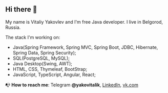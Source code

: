 ## Hi there 👋
My name is Vitaliy Yakovlev and I'm free Java developer.
I live in Belgorod, Russia.

The stack I'm working on:
- Java(Spring Framework, Spring MVC, Spring Boot, JDBC, Hibernate, Spring Data, Spring Security);
- SQL(PostgreSQL, MySQL);
- Java Desktop(Swing, AWT);
- HTML, CSS, Thymeleaf, BootStrap;
- JavaScript, TypeScript, Angular, React;



📭 **How to reach me**: Telegram **@yakovitalik**, 
[LinkedIn](https://www.linkedin.com/in/yakovitalik/), [vk.com](https://vk.com/yakovitalik)

<!--
**yakovitalik/yakovitalik** is a ✨ _special_ ✨ repository because its `README.md` (this file) appears on your GitHub profile.

Here are some ideas to get you started:

- 🔭 I’m currently working on MyProect - The Personal Organazer
- 🌱 I’m currently learning c# .net, asp.net

If you want to invite me to work in your company, please contact me by e-mail: yakovitalik@mail.
-->
